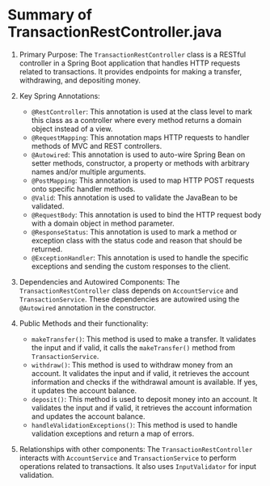 # Summary of TransactionRestController.java

1. Primary Purpose: The `TransactionRestController` class is a RESTful controller in a Spring Boot application that handles HTTP requests related to transactions. It provides endpoints for making a transfer, withdrawing, and depositing money.

2. Key Spring Annotations:
   - `@RestController`: This annotation is used at the class level to mark this class as a controller where every method returns a domain object instead of a view.
   - `@RequestMapping`: This annotation maps HTTP requests to handler methods of MVC and REST controllers.
   - `@Autowired`: This annotation is used to auto-wire Spring Bean on setter methods, constructor, a property or methods with arbitrary names and/or multiple arguments.
   - `@PostMapping`: This annotation is used to map HTTP POST requests onto specific handler methods.
   - `@Valid`: This annotation is used to validate the JavaBean to be validated.
   - `@RequestBody`: This annotation is used to bind the HTTP request body with a domain object in method parameter.
   - `@ResponseStatus`: This annotation is used to mark a method or exception class with the status code and reason that should be returned.
   - `@ExceptionHandler`: This annotation is used to handle the specific exceptions and sending the custom responses to the client.

3. Dependencies and Autowired Components: The `TransactionRestController` class depends on `AccountService` and `TransactionService`. These dependencies are autowired using the `@Autowired` annotation in the constructor.

4. Public Methods and their functionality:
   - `makeTransfer()`: This method is used to make a transfer. It validates the input and if valid, it calls the `makeTransfer()` method from `TransactionService`.
   - `withdraw()`: This method is used to withdraw money from an account. It validates the input and if valid, it retrieves the account information and checks if the withdrawal amount is available. If yes, it updates the account balance.
   - `deposit()`: This method is used to deposit money into an account. It validates the input and if valid, it retrieves the account information and updates the account balance.
   - `handleValidationExceptions()`: This method is used to handle validation exceptions and return a map of errors.

5. Relationships with other components: The `TransactionRestController` interacts with `AccountService` and `TransactionService` to perform operations related to transactions. It also uses `InputValidator` for input validation.